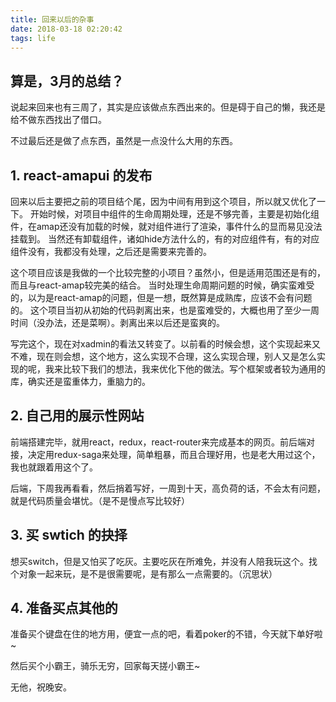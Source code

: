 ```yaml
---
title: 回来以后的杂事
date: 2018-03-18 02:20:42
tags: life
---
```


## 算是，3月的总结？

说起来回来也有三周了，其实是应该做点东西出来的。但是碍于自己的懒，我还是给不做东西找出了借口。

不过最后还是做了点东西，虽然是一点没什么大用的东西。


## 1. react-amapui 的发布

回来以后主要把之前的项目结个尾，因为中间有用到这个项目，所以就又优化了一下。
开始时候，对项目中组件的生命周期处理，还是不够完善，主要是初始化组件，在amap还没有加载的时候，就对组件进行了渲染，事件什么的显而易见没法挂载到。
当然还有卸载组件，诸如hide方法什么的，有的对应组件有，有的对应组件没有，我都没有处理，之后还是需要来完善的。

这个项目应该是我做的一个比较完整的小项目？虽然小，但是适用范围还是有的，而且与react-amap较完美的结合。
当时处理生命周期问题的时候，确实蛮难受的，以为是react-amap的问题，但是一想，既然算是成熟库，应该不会有问题的。
这个项目当初从初始的代码剥离出来，也是蛮难受的，大概也用了至少一周时间（没办法，还是菜啊）。剥离出来以后还是蛮爽的。

写完这个，现在对xadmin的看法又转变了。以前看的时候会想，这个实现起来又不难，现在则会想，这个地方，这么实现不合理，这么实现合理，别人又是怎么实现的呢，我来比较下我们的想法，我来优化下他的做法。写个框架或者较为通用的库，确实还是蛮重体力，重脑力的。

## 2. 自己用的展示性网站

前端搭建完毕，就用react，redux，react-router来完成基本的网页。前后端对接，决定用redux-saga来处理，简单粗暴，而且合理好用，也是老大用过这个，我也就跟着用这个了。

后端，下周我再看看，然后捎着写好，一周到十天，高负荷的话，不会太有问题，就是代码质量会堪忧。（是不是慢点写比较好）

## 3. 买 swtich 的抉择

想买switch，但是又怕买了吃灰。主要吃灰在所难免，并没有人陪我玩这个。找个对象一起来玩，是不是很需要呢，是有那么一点需要的。（沉思状）

## 4. 准备买点其他的

准备买个键盘在住的地方用，便宜一点的吧，看着poker的不错，今天就下单好啦~

然后买个小霸王，骑乐无穷，回家每天搓小霸王~

无他，祝晚安。
